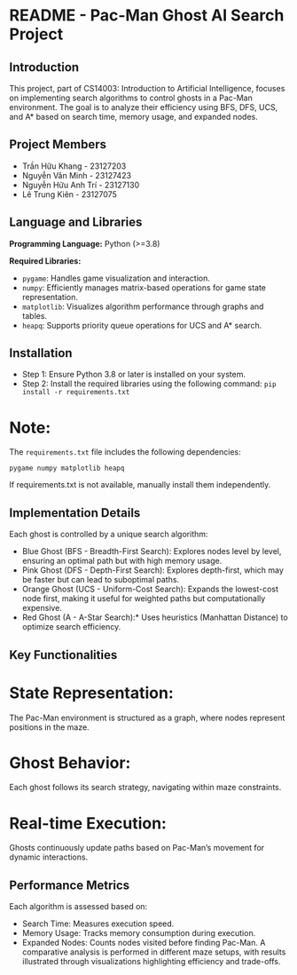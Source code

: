 # README - Pac-Man Ghost AI Search Project

## Introduction

This project, part of CS14003: Introduction to Artificial Intelligence, focuses on implementing search algorithms to control ghosts in a Pac-Man environment. The goal is to analyze their efficiency using BFS, DFS, UCS, and A* based on search time, memory usage, and expanded nodes.

## Project Members

- Trần Hữu Khang - 23127203
- Nguyễn Văn Minh - 23127423
- Nguyễn Hữu Anh Trí - 23127130
- Lê Trung Kiên - 23127075

## Language and Libraries

**Programming Language:** Python (>=3.8)

**Required Libraries:**

- `pygame`: Handles game visualization and interaction.
- `numpy`: Efficiently manages matrix-based operations for game state representation.
- `matplotlib`: Visualizes algorithm performance through graphs and tables.
- `heapq`: Supports priority queue operations for UCS and A* search.

## Installation
- Step 1: Ensure Python 3.8 or later is installed on your system.
- Step 2: Install the required libraries using the following command:
  `pip install -r requirements.txt`

# Note: 
The `requirements.txt` file includes the following dependencies:

`pygame numpy matplotlib heapq`

If requirements.txt is not available, manually install them independently.

## Implementation Details
Each ghost is controlled by a unique search algorithm:

- Blue Ghost (BFS - Breadth-First Search): Explores nodes level by level, ensuring an optimal path but with high memory usage.
- Pink Ghost (DFS - Depth-First Search): Explores depth-first, which may be faster but can lead to suboptimal paths.
- Orange Ghost (UCS - Uniform-Cost Search): Expands the lowest-cost node first, making it useful for weighted paths but computationally expensive.
- Red Ghost (A - A-Star Search):* Uses heuristics (Manhattan Distance) to optimize search efficiency.
## Key Functionalities
# State Representation:
The Pac-Man environment is structured as a graph, where nodes represent positions in the maze.
# Ghost Behavior:
Each ghost follows its search strategy, navigating within maze constraints.
# Real-time Execution:
Ghosts continuously update paths based on Pac-Man’s movement for dynamic interactions.
## Performance Metrics
Each algorithm is assessed based on:
- Search Time: Measures execution speed.
- Memory Usage: Tracks memory consumption during execution.
- Expanded Nodes: Counts nodes visited before finding Pac-Man.
A comparative analysis is performed in different maze setups, with results illustrated through visualizations highlighting efficiency and trade-offs. 
